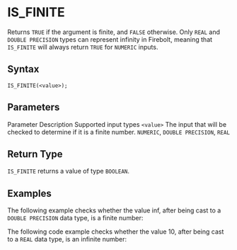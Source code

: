 # [](#is_finite)IS\_FINITE

Returns `TRUE` if the argument is finite, and `FALSE` otherwise. Only `REAL` and `DOUBLE PRECISION` types can represent infinity in Firebolt, meaning that `IS_FINITE` will always return `TRUE` for `NUMERIC` inputs.

## [](#syntax)Syntax

```
IS_FINITE(<value>);
```

## [](#parameters)Parameters

Parameter Description Supported input types `<value>` The input that will be checked to determine if it is a finite number. `NUMERIC`, `DOUBLE PRECISION`, `REAL`

## [](#return-type)Return Type

`IS_FINITE` returns a value of type `BOOLEAN`.

## [](#examples)Examples

The following example checks whether the value inf, after being cast to a `DOUBLE PRECISION` data type, is a finite number:

The following code example checks whether the value 10, after being cast to a `REAL` data type, is an infinite number: